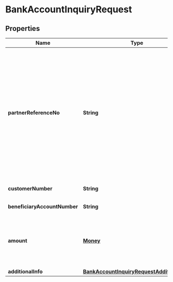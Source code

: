 

# BankAccountInquiryRequest


## Properties

| Name | Type | Description | Notes |
| - | - | - | - |
|**partnerReferenceNo** | **String** | Unique transaction identifier on partner system which assigned to each transaction<br> Notes:<br> If the partner receives a timeout or an unexpected response from DANA and partner expects to perform retry request to DANA, please use the partnerReferenceNo that is the same as the one used in the transaction request process before  |  [optional] |
|**customerNumber** | **String** | Customer account number, in format 628xxx |  |
|**beneficiaryAccountNumber** | **String** | Beneficiary account number |  |
|**amount** | [**Money**](Money.md) | Amount. Contains two sub-fields:<br> 1. Value: Transaction amount, including the cents<br> 2. Currency: Currency code based on ISO  |  |
|**additionalInfo** | [**BankAccountInquiryRequestAdditionalInfo**](BankAccountInquiryRequestAdditionalInfo.md) |  |  |



